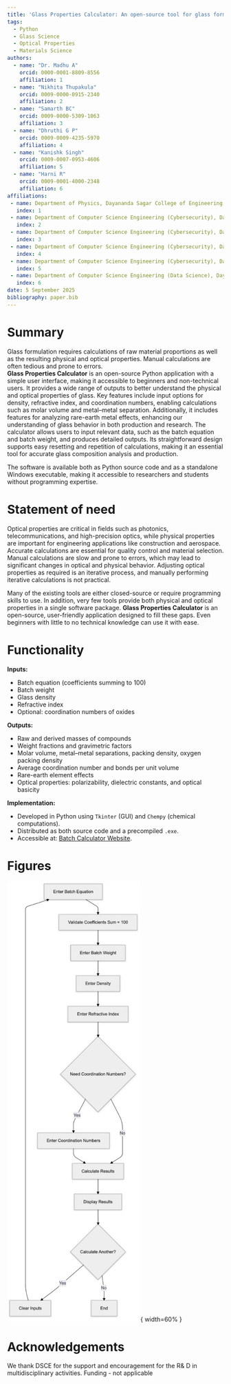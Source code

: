 ```yaml
---
title: 'Glass Properties Calculator: An open-source tool for glass formulation and property estimation'
tags:
  - Python
  - Glass Science
  - Optical Properties
  - Materials Science
authors:
  - name: "Dr. Madhu A"
    orcid: 0000-0001-8809-8556
    affiliation: 1
  - name: "Nikhita Thupakula"
    orcid: 0009-0000-0915-2340
    affiliation: 2
  - name: "Samarth BC"
    orcid: 0009-0000-5309-1063
    affiliation: 3
  - name: "Dhruthi G P"
    orcid: 0009-0009-4235-5970
    affiliation: 4
  - name: "Kanishk Singh"
    orcid: 0009-0007-0953-4606
    affiliation: 5
  - name: "Harni R"
    orcid: 0009-0001-4000-2348
    affiliation: 6
affiliations:
 - name: Department of Physics, Dayananda Sagar College of Engineering, Bangalore, India
   index: 1
 - name: Department of Computer Science Engineering (Cybersecurity), Dayananda Sagar College of Engineering, Bangalore, India
   index: 2
 - name: Department of Computer Science Engineering (Cybersecurity), Dayananda Sagar College of Engineering, Bangalore, India
   index: 3
 - name: Department of Computer Science Engineering (Cybersecurity), Dayananda Sagar College of Engineering, Bangalore, India
   index: 4
 - name: Department of Computer Science Engineering (Cybersecurity), Dayananda Sagar College of Engineering, Bangalore, India
   index: 5
 - name: Department of Computer Science Engineering (Data Science), Dayananda Sagar College of Engineering, Bangalore, India
   index: 6
date: 5 September 2025
bibliography: paper.bib
---
```


# Summary

Glass formulation requires calculations of raw material proportions as well as the resulting physical and optical properties. Manual calculations are often tedious and prone to errors.  
**Glass Properties Calculator** is an open-source Python application with a simple user interface, making it accessible to beginners and non-technical users. It provides a wide range of outputs to better understand the physical and optical properties of glass. Key features include input options for density, refractive index, and coordination numbers, enabling calculations such as molar volume and metal–metal separation. Additionally, it includes features for analyzing rare-earth metal effects, enhancing our understanding of glass behavior in both production and research. The calculator allows users to input relevant data, such as the batch equation and batch weight, and produces detailed outputs. Its straightforward design supports easy resetting and repetition of calculations, making it an essential tool for accurate glass composition analysis and production.  

The software is available both as Python source code and as a standalone Windows executable, making it accessible to researchers and students without programming expertise.

# Statement of need

Optical properties are critical in fields such as photonics, telecommunications, and high-precision optics, while physical properties are important for engineering applications like construction and aerospace. Accurate calculations are essential for quality control and material selection. Manual calculations are slow and prone to errors, which may lead to significant changes in optical and physical behavior. Adjusting optical properties as required is an iterative process, and manually performing iterative calculations is not practical.  

Many of the existing tools are either closed-source or require programming skills to use. In addition, very few tools provide both physical and optical properties in a single software package. **Glass Properties Calculator** is an open-source, user-friendly application designed to fill these gaps. Even beginners with little to no technical knowledge can use it with ease.

# Functionality

**Inputs:**  
- Batch equation (coefficients summing to 100)  
- Batch weight  
- Glass density  
- Refractive index  
- Optional: coordination numbers of oxides  

**Outputs:**  
- Raw and derived masses of compounds  
- Weight fractions and gravimetric factors  
- Molar volume, metal–metal separations, packing density, oxygen packing density  
- Average coordination number and bonds per unit volume  
- Rare-earth element effects  
- Optical properties: polarizability, dielectric constants, and optical basicity  

**Implementation:**  
- Developed in Python using `Tkinter` (GUI) and `Chempy` (chemical computations).  
- Distributed as both source code and a precompiled `.exe`.  
- Accessible at: [Batch Calculator Website](https://batch-calculator.vercel.app/).  

# Figures

![Flow chart of the estimation procedure](flowchart.jpg){ width=60% }

# Acknowledgements

We thank DSCE for the support and encouragement for the R& D in multidisciplinary activities. Funding - not applicable

